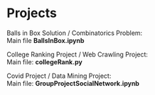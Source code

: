 # Projects

Balls in Box Solution / Combinatorics Problem: <br />Main file **BallsInBox.ipynb**

College Ranking Project / Web Crawling Project: <br />Main file: **collegeRank.py**

Covid Project / Data Mining Project: <br />Main file: **GroupProjectSocialNetwork.ipynb**
